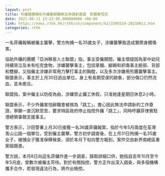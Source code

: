 ```yaml
---
layout: post
title: 外傭團體稱有外傭憂辭職無法申請新簽證　對襲擊啞忍
date: 2021-06-11 23:22:05.000000000 +08:00
link: https://news.rthk.hk/rthk/ch/component/k2/1595514-20210611.htm
categories: rthk
---
```


一名菲傭報稱被僱主襲擊，警方拘捕一名35歲女子，涉嫌襲擊致造成實際身體傷害。

協助外傭的團體「亞洲移居人士聯盟」指，事主受僱期間，僱主懷疑因為家中幼兒持續哭泣及未有吃完食物，涉嫌襲擊事主，包括掌摑、腳踢和抓傷事主臉部、背部和雙腳，又指僱主涉嫌非常用力擊打事主的胸膛，以及多次涉嫌用煎鑊襲擊事主。聯盟表示，事主於上月30日逃出單位，身上有長期受虐的跡象，部分傷口仍然流血，並未癒合。

聯盟指，案中僱主以防疫為由，涉嫌禁止傭工休假，只准她逢星期日休息2小時。

聯盟表示，不少外傭害怕辭職會被視為「跳工」，擔心因此無法申請新的工作簽證，寧願一直沉默受苦，要求特區政府停止指控外傭「跳工」，同時呼籲菲律賓駐港總領事館支援事主。

警方表示，沙田警署上月30日接獲一名36歲菲傭報案，指於今年5月兩度在荃灣青山公路一個單位，受到僱主襲擊。警方初步調查後，在上月31日拘捕一名35歲女子，被捕女子獲准保釋候查，須於本月下旬向警方報到，案件交由新界南總區重案組跟進。 

警方說，本月8日向這名菲傭作進一步調查，錄取詳細口供，她指自去年10月至今年5月底，曾數次被僱主苛待。對於有關指控，警方正作出深入調查，與多個機構攜手合作，若發現違法行為，將作出檢控。
